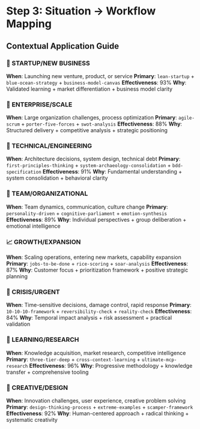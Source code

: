 # Step 3: Situation → Workflow Mapping

## Contextual Application Guide

### 🚀 STARTUP/NEW BUSINESS
**When**: Launching new venture, product, or service
**Primary**: `lean-startup` + `blue-ocean-strategy` + `business-model-canvas`
**Effectiveness**: 93%
**Why**: Validated learning + market differentiation + business model clarity

### 🏢 ENTERPRISE/SCALE
**When**: Large organization challenges, process optimization
**Primary**: `agile-scrum` + `porter-five-forces` + `swot-analysis`
**Effectiveness**: 88%
**Why**: Structured delivery + competitive analysis + strategic positioning

### 🔧 TECHNICAL/ENGINEERING
**When**: Architecture decisions, system design, technical debt
**Primary**: `first-principles-thinking` + `system-archaeology-consolidation` + `bdd-specification`
**Effectiveness**: 91%
**Why**: Fundamental understanding + system consolidation + behavioral clarity

### 👥 TEAM/ORGANIZATIONAL
**When**: Team dynamics, communication, culture change
**Primary**: `personality-driven` + `cognitive-parliament` + `emotion-synthesis`
**Effectiveness**: 89%
**Why**: Individual perspectives + group deliberation + emotional intelligence

### 📈 GROWTH/EXPANSION
**When**: Scaling operations, entering new markets, capability expansion
**Primary**: `jobs-to-be-done` + `rice-scoring` + `soar-analysis`
**Effectiveness**: 87%
**Why**: Customer focus + prioritization framework + positive strategic planning

### 🎯 CRISIS/URGENT
**When**: Time-sensitive decisions, damage control, rapid response
**Primary**: `10-10-10-framework` + `reversibility-check` + `reality-check`
**Effectiveness**: 84%
**Why**: Temporal impact analysis + risk assessment + practical validation

### 🧠 LEARNING/RESEARCH
**When**: Knowledge acquisition, market research, competitive intelligence
**Primary**: `three-tier-deep` + `cross-context-learning` + `ultimate-mcp-research`
**Effectiveness**: 96%
**Why**: Progressive methodology + knowledge transfer + comprehensive tooling

### 🎨 CREATIVE/DESIGN
**When**: Innovation challenges, user experience, creative problem solving
**Primary**: `design-thinking-process` + `extreme-examples` + `scamper-framework`
**Effectiveness**: 92%
**Why**: Human-centered approach + radical thinking + systematic creativity